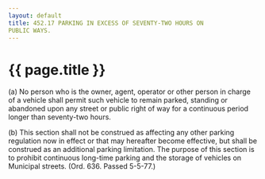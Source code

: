 ```yaml
---
layout: default 
title: 452.17 PARKING IN EXCESS OF SEVENTY-TWO HOURS ON
PUBLIC WAYS.
---
```


{{ page.title }}
================

​(a) No person who is the owner, agent, operator or other person in
charge of a vehicle shall permit such vehicle to remain parked, standing
or abandoned upon any street or public right of way for a continuous
period longer than seventy-two hours.

​(b) This section shall not be construed as affecting any other parking
regulation now in effect or that may hereafter become effective, but
shall be construed as an additional parking limitation. The purpose of
this section is to prohibit continuous long-time parking and the storage
of vehicles on Municipal streets. (Ord. 636. Passed 5-5-77.)
